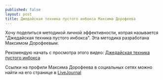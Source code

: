 ```yaml
---
published: false
layout: post
title: Джедайская техника пустого инбокса Максима Дорофеева
---
```

Хочу поделиться методикой личной эффективности, котрая называется "Джедайская техника пустого инбокса". Эта методика разработана Максимом Дорофеевым.

Рекомендую начать с просмотра этого видео: [Джедайская техника пустого инбокса](https://youtu.be/qDEOUKfa5go)

Ссылки на профили Максима Дорофеева в социальных сетях можно найти на его странице в [LiveJournal](http://cartmendum.livejournal.com/)
